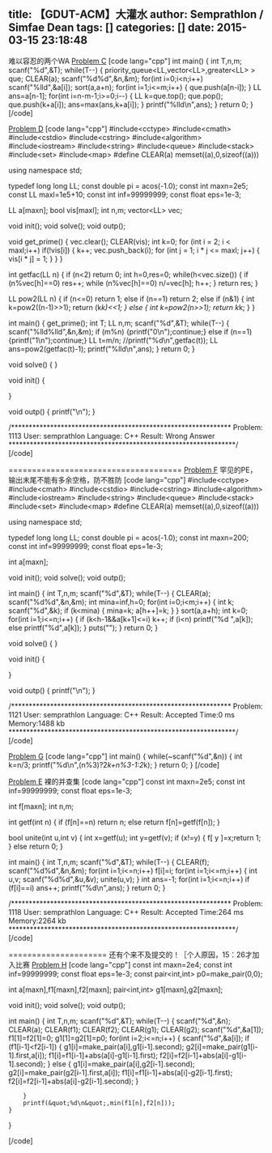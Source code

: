 title: 【GDUT-ACM】大灌水
author: Semprathlon / Simfae Dean
tags: []
categories: []
date: 2015-03-15 23:18:48
---
难以容忍的两个WA
<a href="http://4.gdutcode.sinaapp.com/problem.php?cid=1020&pid=2" target="_blank">Problem C</a>
[code lang="cpp"]
int main()
{
    int T,n,m;
    scanf(&quot;%d&quot;,&amp;T);
    while(T--)
        {
            priority_queue&lt;LL,vector&lt;LL&gt;,greater&lt;LL&gt; &gt; que;
            CLEAR(a);
            scanf(&quot;%d%d&quot;,&amp;n,&amp;m);
            for(int i=0;i&lt;n;i++) scanf(&quot;%lld&quot;,&amp;a[i]);
            sort(a,a+n);
            for(int i=1;i&lt;=m;i++)
            {
                que.push(a[n-i]);
            }
            LL ans=a[n-1];
            for(int i=n-m-1;i&gt;=0;i--)
            {
                LL k=que.top();
                que.pop();
                que.push(k+a[i]);
                ans=max(ans,k+a[i]);
            }
            printf(&quot;%lld\n&quot;,ans);
        }
    return 0;
}
[/code]

<a href="http://4.gdutcode.sinaapp.com/problem.php?cid=1020&pid=3" target="_blank">Problem D</a>
[code lang="cpp"]
#include&lt;cctype&gt;
#include&lt;cmath&gt;
#include&lt;cstdio&gt;
#include&lt;cstring&gt;
#include&lt;algorithm&gt;
#include&lt;iostream&gt;
#include&lt;string&gt;
#include&lt;queue&gt;
#include&lt;stack&gt;
#include&lt;set&gt;
#include&lt;map&gt;
#define CLEAR(a) memset((a),0,sizeof((a)))
 
using namespace std;
 
typedef long long LL;
const double pi = acos(-1.0);
const int maxn=2e5;
const LL maxl=1e5+10;
const int inf=99999999;
const float eps=1e-3;
 
LL a[maxn];
bool vis[maxl];
int n,m;
vector&lt;LL&gt; vec;
 
void init();
void solve();
void outp();
 
void get_prime()
{
    vec.clear();
    CLEAR(vis);
    int k=0;
    for (int i = 2; i &lt; maxl;i++)
        if(!vis[i])
        {
            k++;
            vec.push_back(i);
            for (int j = 1; i * j &lt;= maxl; j++)
            {
            vis[i * j] = 1;
            }
        }
}
 
int getfac(LL n)
{
    if (n&lt;2) return 0;
    int h=0,res=0;
    while(h&lt;vec.size())
    {
        if (n%vec[h]==0) res++;
        while (n%vec[h]==0) n/=vec[h];
        h++;
    }
    return res;
}
 
LL pow2(LL n)
{
    if (n&lt;=0) return 1;
    else if (n==1) return 2;
    else if (n&amp;1)
    {
        int k=pow2((n-1)&gt;&gt;1);
        return (k*k)&lt;&lt;1;
    }
    else
    {
        int k=pow2(n&gt;&gt;1);
        return k*k;
    }
}
 
int main()
{
    get_prime();
    int T;
    LL n,m;
    scanf(&quot;%d&quot;,&amp;T);
    while(T--)
        {
            scanf(&quot;%lld%lld&quot;,&amp;n,&amp;m);
            if (m%n) {printf(&quot;0\n&quot;);continue;}
            else if (n==1) {printf(&quot;1\n&quot;);continue;}
            LL t=m/n;
            //printf(&quot;%d\n&quot;,getfac(t));
            LL ans=pow2(getfac(t)-1);
            printf(&quot;%lld\n&quot;,ans);
        }
    return 0;
}
 
void solve()
{
}
 
void init()
{
 
}
 
void outp()
{
    printf(&quot;\n&quot;);
}
 
/**************************************************************
    Problem: 1113
    User: semprathlon
    Language: C++
    Result: Wrong Answer
****************************************************************/
[/code]

=====================================
<a href="http://4.gdutcode.sinaapp.com/problem.php?cid=1020&pid=5" target="_blank">Problem F</a>
罕见的PE，输出末尾不能有多余空格，防不胜防
[code lang="cpp"]
#include&lt;cctype&gt;
#include&lt;cmath&gt;
#include&lt;cstdio&gt;
#include&lt;cstring&gt;
#include&lt;algorithm&gt;
#include&lt;iostream&gt;
#include&lt;string&gt;
#include&lt;queue&gt;
#include&lt;stack&gt;
#include&lt;set&gt;
#include&lt;map&gt;
#define CLEAR(a) memset((a),0,sizeof((a)))
 
using namespace std;
 
typedef long long LL;
const double pi = acos(-1.0);
const int maxn=200;
const int inf=99999999;
const float eps=1e-3;
 
int a[maxn];
 
void init();
void solve();
void outp();
 
int main()
{
    int T,n,m;
    scanf(&quot;%d&quot;,&amp;T);
    while(T--)
        {
            CLEAR(a);
            scanf(&quot;%d%d&quot;,&amp;n,&amp;m);
            int mina=inf,h=0;
            for(int i=0;i&lt;m;i++)
            {
                int k;
                scanf(&quot;%d&quot;,&amp;k);
                if (k&lt;mina)
                {
                    mina=k;
                    a[h++]=k;
                }
            }
            sort(a,a+h);
            int k=0;
            for(int i=1;i&lt;=n;i++)
            {
                if (k&lt;h-1&amp;&amp;a[k+1]&lt;=i) k++;
                if (i&lt;n) printf(&quot;%d &quot;,a[k]);
                else printf(&quot;%d&quot;,a[k]);
            }
            puts(&quot;&quot;);
        }
    return 0;
}
 
void solve()
{
}
 
void init()
{
 
}
 
void outp()
{
    printf(&quot;\n&quot;);
}
 
/**************************************************************
    Problem: 1121
    User: semprathlon
    Language: C++
    Result: Accepted
    Time:0 ms
    Memory:1488 kb
****************************************************************/
[/code]

<a href="http://4.gdutcode.sinaapp.com/problem.php?cid=1020&pid=6" target="_blank">Problem G</a>
[code lang="cpp"]
int main()
{
    while(~scanf(&quot;%d&quot;,&amp;n))
        {
            int k=n/3;
            printf(&quot;%d\n&quot;,(n%3)?2*k+n%3-1:2*k);
        }
    return 0;
}
[/code]

<a href="http://4.gdutcode.sinaapp.com/problem.php?cid=1020&pid=4" target="_blank">Problem E</a>
裸的并查集
[code lang="cpp"]
const int maxn=2e5;
const int inf=99999999;
const float eps=1e-3;
 
int f[maxn];
int n,m;
 
int getf(int n)
{
    if (f[n]==n) return n;
    else return f[n]=getf(f[n]);
}
 
bool unite(int u,int v)
{
    int x=getf(u);
    int y=getf(v);
    if (x!=y)
    {
        f[ y ]=x;return 1;
    }
    else return 0;
}
 
 
int main()
{
    int T,n,m;
    scanf(&quot;%d&quot;,&amp;T);
    while(T--)
        {
            CLEAR(f);
            scanf(&quot;%d%d&quot;,&amp;n,&amp;m);
            for(int i=1;i&lt;=n;i++) f[i]=i;
            for(int i=1;i&lt;=m;i++)
            {
                int u,v;
                scanf(&quot;%d%d&quot;,&amp;u,&amp;v);
                unite(u,v);
            }
            int ans=-1;
            for(int i=1;i&lt;=n;i++)
                if (f[i]==i) ans++;
            printf(&quot;%d\n&quot;,ans);
        }
    return 0;
}
 
/**************************************************************
    Problem: 1118
    User: semprathlon
    Language: C++
    Result: Accepted
    Time:264 ms
    Memory:2264 kb
****************************************************************/
[/code]

=====================
还有个来不及提交的！［个人原因，15：26才加入比赛
<a href="http://4.gdutcode.sinaapp.com/problem.php?cid=1020&pid=7" target="_blank">Problem H</a>
[code lang="cpp"]
const int maxn=2e4;
const int inf=99999999;
const float eps=1e-3;
const pair&lt;int,int&gt; p0=make_pair(0,0);

int a[maxn],f1[maxn],f2[maxn];
pair&lt;int,int&gt; g1[maxn],g2[maxn];

void init();
void solve();
void outp();


int main()
{
    int T,n,m;
    scanf(&quot;%d&quot;,&amp;T);
    while(T--)
    {
        scanf(&quot;%d&quot;,&amp;n);
        CLEAR(a);
        CLEAR(f1);
        CLEAR(f2);
        CLEAR(g1);
        CLEAR(g2);
        scanf(&quot;%d&quot;,&amp;a[1]);
        f1[1]=f2[1]=0;
        g1[1]=g2[1]=p0;
        for(int i=2;i&lt;=n;i++)
        {
            scanf(&quot;%d&quot;,&amp;a[i]);
            if (f1[i-1]&lt;f2[i-1])
            {
                g1[i]=make_pair(a[i],g1[i-1].second);
                g2[i]=make_pair(g1[i-1].first,a[i]);
                f1[i]=f1[i-1]+abs(a[i]-g1[i-1].first);
                f2[i]=f2[i-1]+abs(a[i]-g1[i-1].second);
            }
            else
            {
                g1[i]=make_pair(a[i],g2[i-1].second);
                g2[i]=make_pair(g2[i-1].first,a[i]);
                f1[i]=f1[i-1]+abs(a[i]-g2[i-1].first);
                f2[i]=f2[i-1]+abs(a[i]-g2[i-1].second);
            }

        }
        printf(&quot;%d\n&quot;,min(f1[n],f2[n]));
    }
}

[/code]